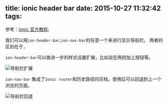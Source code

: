 title: ionic header bar
date: 2015-10-27 11:32:42
tags:
---
参考：[ionic 官方教程](http://learn.ionicframework.com/formulas/navigation-bar-vs-header-bar/);

我们可以用`ion-header-bar`,`ion-nav-bar`的任意一个来进行显示导航栏。
两者的区别在于，

`ion-header-bar`可以做进一步的样式设置扩展，比如说在两侧加上按钮等。

![导航栏扩展](/image/nav-extention.png)

`ion-nav-bar` 集成了`Ionic router`和历史路径的压栈。使用后可以回退到上一个浏览的页面。

![导航栏回退](/image/nav-back.png)
